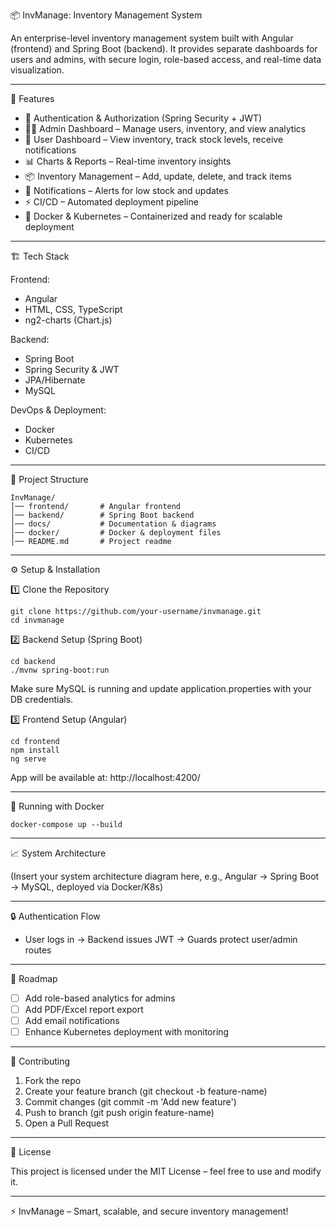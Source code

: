 📦 InvManage: Inventory Management System

An enterprise-level inventory management system built with Angular
(frontend) and Spring Boot (backend).
It provides separate dashboards for users and admins, with secure login,
role-based access, and real-time data visualization.

------------------------------------------------------------------------

🚀 Features

-   🔑 Authentication & Authorization (Spring Security + JWT)
-   👨‍💼 Admin Dashboard – Manage users, inventory, and view analytics
-   👤 User Dashboard – View inventory, track stock levels, receive
    notifications
-   📊 Charts & Reports – Real-time inventory insights
-   📦 Inventory Management – Add, update, delete, and track items
-   🔔 Notifications – Alerts for low stock and updates
-   ⚡ CI/CD – Automated deployment pipeline
-   🐳 Docker & Kubernetes – Containerized and ready for scalable
    deployment

------------------------------------------------------------------------

🏗️ Tech Stack

Frontend:
- Angular
- HTML, CSS, TypeScript
- ng2-charts (Chart.js)

Backend:
- Spring Boot
- Spring Security & JWT
- JPA/Hibernate
- MySQL

DevOps & Deployment:
- Docker
- Kubernetes
- CI/CD

------------------------------------------------------------------------

📂 Project Structure

    InvManage/
    │── frontend/       # Angular frontend
    │── backend/        # Spring Boot backend
    │── docs/           # Documentation & diagrams
    │── docker/         # Docker & deployment files
    │── README.md       # Project readme

------------------------------------------------------------------------

⚙️ Setup & Installation

1️⃣ Clone the Repository

    git clone https://github.com/your-username/invmanage.git
    cd invmanage

2️⃣ Backend Setup (Spring Boot)

    cd backend
    ./mvnw spring-boot:run

Make sure MySQL is running and update application.properties with your
DB credentials.

3️⃣ Frontend Setup (Angular)

    cd frontend
    npm install
    ng serve

App will be available at: http://localhost:4200/

------------------------------------------------------------------------

🐳 Running with Docker

    docker-compose up --build

------------------------------------------------------------------------

📈 System Architecture

(Insert your system architecture diagram here, e.g., Angular → Spring
Boot → MySQL, deployed via Docker/K8s)

------------------------------------------------------------------------

🔒 Authentication Flow

-   User logs in → Backend issues JWT → Guards protect user/admin routes

------------------------------------------------------------------------

📌 Roadmap

-   ☐ Add role-based analytics for admins
-   ☐ Add PDF/Excel report export
-   ☐ Add email notifications
-   ☐ Enhance Kubernetes deployment with monitoring

------------------------------------------------------------------------

🤝 Contributing

1.  Fork the repo
2.  Create your feature branch (git checkout -b feature-name)
3.  Commit changes (git commit -m 'Add new feature')
4.  Push to branch (git push origin feature-name)
5.  Open a Pull Request

------------------------------------------------------------------------

📜 License

This project is licensed under the MIT License – feel free to use and
modify it.

------------------------------------------------------------------------

⚡ InvManage – Smart, scalable, and secure inventory management!
